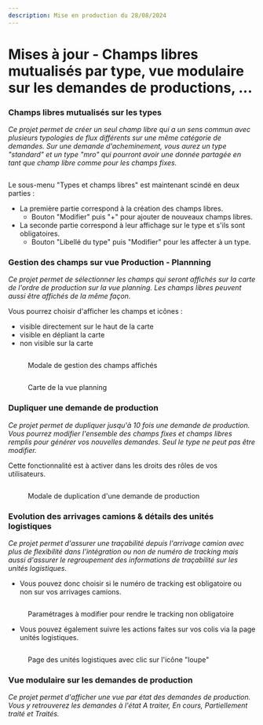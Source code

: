 ```yaml
---
description: Mise en production du 28/08/2024
---
```


# Mises à jour - Champs libres mutualisés par type, vue modulaire sur les demandes de productions, ...

### Champs libres mutualisés sur les types&#x20;

_Ce projet permet de créer un seul champ libre qui a un sens commun avec plusieurs typologies de flux différents sur une même catégorie de demandes. Sur une demande d'acheminement, vous aurez un type "standard" et un type "mro" qui pourront avoir une donnée partagée en tant que champ libre comme pour les champs fixes._&#x20;

<figure><img src="../../.gitbook/assets/Capture d&#x27;écran 2024-08-19 170025.png" alt=""><figcaption></figcaption></figure>

Le sous-menu "Types et champs libres" est maintenant scindé en deux parties :&#x20;

* La première partie correspond à la création des champs libres.&#x20;
  * Bouton "Modifier" puis "+" pour ajouter de nouveaux champs libres.
* La seconde partie correspond à leur affichage sur le type et s'ils sont obligatoires.&#x20;
  * Bouton "Libellé du type" puis "Modifier" pour les affecter à un type.&#x20;



### Gestion des champs sur vue Production - Plannning

_Ce projet permet de sélectionner les champs qui seront affichés sur la carte de l'ordre de production sur la vue planning. Les champs libres peuvent aussi être affichés de la même façon._

Vous pourrez choisir d'afficher les champs et icônes :

* visible directement sur le haut de la carte
* visible en dépliant la carte
* non visible sur la carte

<figure><img src="../../.gitbook/assets/Capture d&#x27;écran 2024-08-20 083416.png" alt=""><figcaption><p>Modale de gestion des champs affichés</p></figcaption></figure>

<figure><img src="../../.gitbook/assets/Capture d&#x27;écran 2024-08-20 083210.png" alt=""><figcaption><p>Carte de la vue planning</p></figcaption></figure>

### Dupliquer une demande de production

_Ce projet permet de dupliquer jusqu'à 10 fois une demande de production. Vous pourrez modifier l'ensemble des champs fixes et champs libres remplis pour générer vos nouvelles demandes. Seul le type ne peut pas être modifier._

Cette fonctionnalité est à activer dans les droits des rôles de vos utilisateurs.

<figure><img src="../../.gitbook/assets/Capture d&#x27;écran 2024-08-20 084059.png" alt=""><figcaption><p>Modale de duplication d'une demande de production</p></figcaption></figure>



### Evolution des arrivages camions & détails des unités logistiques

_Ce projet permet d'assurer une traçabilité depuis l'arrivage camion avec plus de flexibilité dans l'intégration ou non de numéro de tracking mais aussi d'assurer le regroupement des informations de traçabilité sur les unités logistiques._

* Vous pouvez donc choisir si le numéro de tracking est obligatoire ou non sur vos arrivages camions.&#x20;

<figure><img src="../../.gitbook/assets/Capture d&#x27;écran 2024-08-20 084707.png" alt=""><figcaption><p>Paramétrages à modifier pour rendre le tracking non obligatoire</p></figcaption></figure>

* Vous pouvez également suivre les actions faites sur vos colis via la page unités logistiques.

<figure><img src="../../.gitbook/assets/Capture d&#x27;écran 2024-08-20 084940.png" alt=""><figcaption><p>Page des unités logistiques avec clic sur l'icône "loupe"</p></figcaption></figure>



### Vue modulaire sur les demandes de production

_Ce projet permet d'afficher une vue par état des demandes de production. Vous y retrouverez les demandes à l'état A traiter, En cours, Partiellement traité et Traités._

<figure><img src="../../.gitbook/assets/Capture d&#x27;écran 2024-08-28 171915.png" alt=""><figcaption></figcaption></figure>

